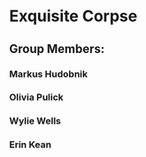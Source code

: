 # Exquisite Corpse

## Group Members:

### Markus Hudobnik

### Olivia Pulick

### Wylie Wells

### Erin Kean
